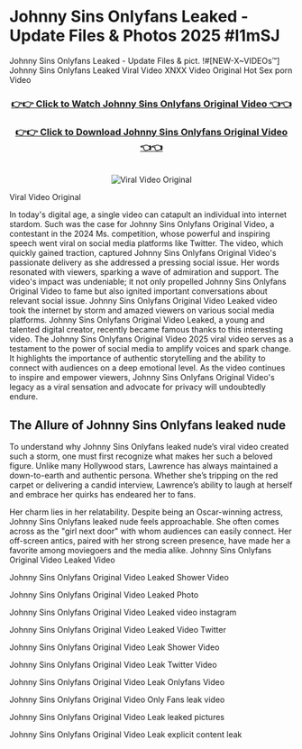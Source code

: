 # Johnny Sins Onlyfans Leaked - Update Files & Photos 2025 #l1mSJ

Johnny Sins Onlyfans Leaked - Update Files & pict. !#[NEW-X~VIDEOs™] Johnny Sins Onlyfans Leaked Viral Video XNXX Video Original Hot Sex porn Video
<br>
<div align="center">
<h3><a href="https://links2leaks.com?utm_source=johnnysins&utm_medium=gitlong" rel="nofollow">👉👉 Click to Watch Johnny Sins Onlyfans Original Video 👈👈</a></h3>
<h3><a href="https://links2leaks.com?utm_source=johnnysins&utm_medium=gitlong" rel="nofollow">👉👉 Click to Download Johnny Sins Onlyfans Original Video 👈👈</a></h3>
<br>
<a href="https://links2leaks.com?utm_source=johnnysins&utm_medium=gitlong" rel="nofollow"><img src="https://i.ibb.co/Gkj2r4b/banner.png" alt="Viral Video Original" style="max-width: 100%; display: inline-block;" data-target="animated-image.originalImage"></a>
</div>

Viral Video Original

In today's digital age, a single video can catapult an individual into internet stardom. Such was the case for Johnny Sins Onlyfans Original Video, a contestant in the 2024 Ms. competition, whose powerful and inspiring speech went viral on social media platforms like Twitter.
The video, which quickly gained traction, captured Johnny Sins Onlyfans Original Video's passionate delivery as she addressed a pressing social issue. Her words resonated with viewers, sparking a wave of admiration and support. The video's impact was undeniable; it not only propelled Johnny Sins Onlyfans Original Video to fame but also ignited important conversations about relevant social issue.
Johnny Sins Onlyfans Original Video Leaked video took the internet by storm and amazed viewers on various social media platforms. Johnny Sins Onlyfans Original Video Leaked, a young and talented digital creator, recently became famous thanks to this interesting video.
The Johnny Sins Onlyfans Original Video 2025 viral video serves as a testament to the power of social media to amplify voices and spark change. It highlights the importance of authentic storytelling and the ability to connect with audiences on a deep emotional level. As the video continues to inspire and empower viewers, Johnny Sins Onlyfans Original Video's legacy as a viral sensation and advocate for privacy will undoubtedly endure.

<h2>The Allure of Johnny Sins Onlyfans leaked nude</h2>


To understand why Johnny Sins Onlyfans leaked nude’s viral video created such a storm, one must first recognize what makes her such a beloved figure. Unlike many Hollywood stars, Lawrence has always maintained a down-to-earth and authentic persona. Whether she’s tripping on the red carpet or delivering a candid interview, Lawrence’s ability to laugh at herself and embrace her quirks has endeared her to fans.

Her charm lies in her relatability. Despite being an Oscar-winning actress, Johnny Sins Onlyfans leaked nude feels approachable. She often comes across as the "girl next door" with whom audiences can easily connect. Her off-screen antics, paired with her strong screen presence, have made her a favorite among moviegoers and the media alike.
Johnny Sins Onlyfans Original Video Leaked Video

Johnny Sins Onlyfans Original Video Leaked Shower Video

Johnny Sins Onlyfans Original Video Leaked Photo

Johnny Sins Onlyfans Original Video Leaked video instagram

Johnny Sins Onlyfans Original Video Leaked Video Twitter

Johnny Sins Onlyfans Original Video Leak Shower Video

Johnny Sins Onlyfans Original Video Leak Twitter Video

Johnny Sins Onlyfans Original Video Leak Onlyfans Video

Johnny Sins Onlyfans Original Video Only Fans leak video

Johnny Sins Onlyfans Original Video Leak leaked pictures

Johnny Sins Onlyfans Original Video Leak explicit content leak